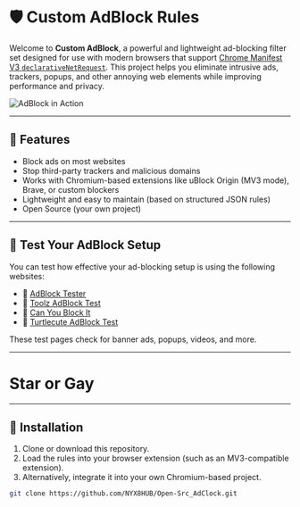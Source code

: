 # 🛡️ Custom AdBlock Rules

Welcome to **Custom AdBlock**, a powerful and lightweight ad-blocking filter set designed for use with modern browsers that support [Chrome Manifest V3 `declarativeNetRequest`](https://developer.chrome.com/docs/extensions/reference/declarativeNetRequest/). This project helps you eliminate intrusive ads, trackers, popups, and other annoying web elements while improving performance and privacy.

![AdBlock in Action](https://github.com/NYX8HUB/Open-Src_AdClock/blob/main/Captura%20de%20tela%202025-04-13%20191852.png?raw=true)

---

## 🚀 Features

- Block ads on most websites
- Stop third-party trackers and malicious domains
- Works with Chromium-based extensions like uBlock Origin (MV3 mode), Brave, or custom blockers
- Lightweight and easy to maintain (based on structured JSON rules)
- Open Source (your own project)

---

## 🧪 Test Your AdBlock Setup

You can test how effective your ad-blocking setup is using the following websites:

- 🔗 [AdBlock Tester](https://adblock-tester.com)
- 🔗 [Toolz AdBlock Test](https://paileactivist.github.io/toolz/adblock.html)
- 🔗 [Can You Block It](https://canyoublockit.com)
- 🔗 [Turtlecute AdBlock Test](https://adblock.turtlecute.org)

These test pages check for banner ads, popups, videos, and more.

---

# Star or Gay

---

## 📂 Installation

1. Clone or download this repository.
2. Load the rules into your browser extension (such as an MV3-compatible extension).
3. Alternatively, integrate it into your own Chromium-based project.

```bash
git clone https://github.com/NYX8HUB/Open-Src_AdClock.git
